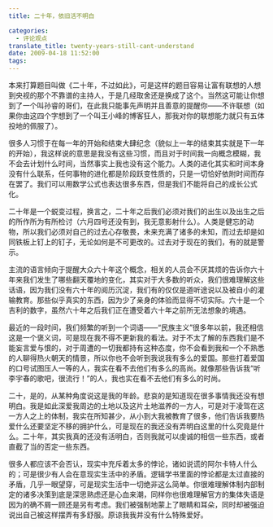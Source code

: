 ```yaml
---
title: 二十年，依旧活不明白

categories:
  - 评论观点
translate_title: twenty-years-still-cant-understand
date: 2009-04-18 11:52:00
tags:
---
```


本来打算题目叫做《二十年，不过如此》，可是这样的题目容易让富有联想的人想到央视的那个不靠谱的主持人，于是几经取舍还是换成了这个。当然这可能让你想到了一个叫孙睿的哥们，在此我只能事先声明并且善意的提醒你——不许联想（如果你由这四个字想到了一个叫王小峰的博客狂人，那我对你的联想能力就只有五体投地的佩服了）。

很多人习惯于在每一年的开始和结束大肆纪念（貌似上一年的结束其实就是下一年的开始），我这样说的意思是我没有这些习惯，而且对于时间我一向概念模糊，我不会去计划什么时间，当然事实上我也没有这个能力。人类的进化其实和时间本身没有什么联系，任何事物的进化都是阶段跃变性质的，只是一切恰好依附时间而存在罢了。我们可以用数学公式也表达很多东西，但是我们不能将自己的成长公式化。

二十年是一个蜕变过程，换言之，二十年之后我们必须对我们的出生以及出生之后的所作所为有所检讨（六月四号还没有到，我无意影射什么）。人类是健忘的动物，所以我们必须对自己的过去心存敬畏，未来充满了诸多的未知，而过去却是如同铁板上钉上的钉子，无论如何是不可更改的。过去对于现在的我们，有的就是警示。

主流的语言倾向于提醒大众六十年这个概念，相关的人员会不厌其烦的告诉你六十年来我们发生了哪些翻天覆地的变化，其实对于大多数的听众，我们很难理解这些话语，因为我们没有六十年的阅历沉淀，我们有的仅仅是道听途说以及被自小的灌输教育。那些似乎真实的东西，因为少了亲身的体验而显得不切实际。六十是一个吉利的数字，虽然六十年之后我们正在遭受着六十年之前所无法想象的境遇。

最近的一段时间，我们频繁的听到一个词语——“民族主义”很多年以前，我还相信这是一个褒义词，可是现在我不得不更新我的看法。对于不太了解的东西我们是不能妄言爱与恨的，对于周遭的一切我都持有这种态度，你不会看到我和一个不熟悉的人聊得热火朝天的情景，所以你也不会听到我说我有多么的爱国。那些打着爱国的口号试图压人一等的人，我实在看不去他们有多么的高尚。就像那些告诉我“听李宇春的歌吧，很流行！”的人，我也实在看不去他们有多么的时尚。

二十，是的，从某种角度说这是我的年龄。悲哀的是知道现在很多事情我还没有想明白。我是如此深爱我周边的土地以及这片土地滋养的一方人，可是对于凌驾在这一方人之上的体制，我实在所知甚少，从小到大我被教育了很多，他们告诉我要热爱什么还要坚定不移的拥护什么，可是现在的我还没有弄明白这里的什么究竟是什么。二十年，其实我真的还没有活明白，否则我就可以虔诚的相信一些东西，或者直截了当的否定一些东西。

很多人都应该不会否认，现实中充斥着太多的悖论，诸如说谎的阿尔卡特人什么的；可是很少有人会在意现实生活中的矛盾。逻辑学书里面的悖论都是太过直接的矛盾，几乎一眼望穿，可是现实生活中一切绝非这么简单。你很难理解体制内部制定的诸多决策到底是深思熟虑还是心血来潮，同样你也很难理解官方的集体失语是因为的确不屑一顾还是另有考虑。我们被强制地蒙上了眼睛和耳朵，同时却被强迫说出自己被这样摆弄有多舒服。原谅我我并没有什么特殊爱好。